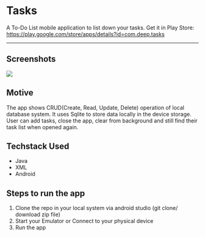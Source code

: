 # Tasks

A To-Do List mobile application to list down your tasks.
Get it in Play Store: https://play.google.com/store/apps/details?id=com.deep.tasks

---

## Screenshots
<img src="https://user-images.githubusercontent.com/53803245/156873788-c5528665-d4de-4415-b333-ae9aad72e03b.png"/>

## Motive
The app shows CRUD(Create, Read, Update, Delete) operation of local database system. It uses Sqlite to store data locally in the device storage. User can add tasks, close the app, clear from background and still find their task list when opened again.

## Techstack Used
- Java
- XML
- Android

## Steps to run the app
1. Clone the repo in your local system via android studio (git clone/ download zip file)
2. Start your Emulator or Connect to your physical device
3. Run the app
